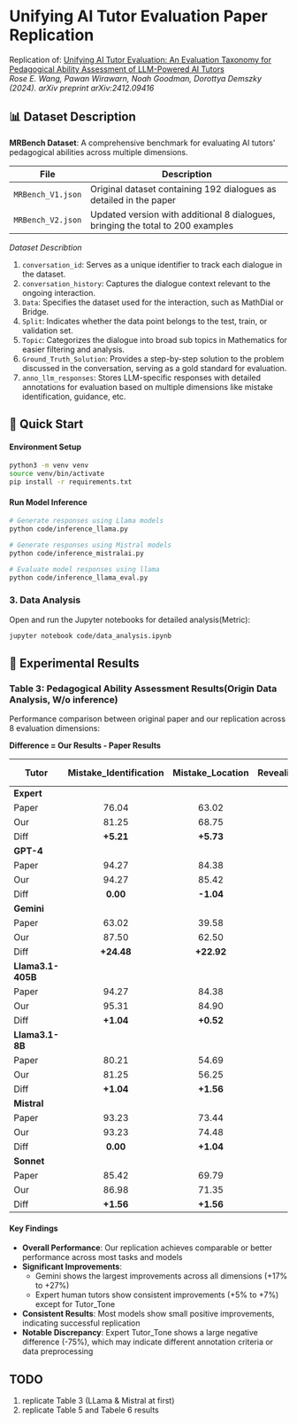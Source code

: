 # Unifying AI Tutor Evaluation Paper Replication

Replication of: [Unifying AI Tutor Evaluation: An Evaluation Taxonomy for Pedagogical Ability Assessment of LLM-Powered AI Tutors](https://arxiv.org/pdf/2412.09416)  
*Rose E. Wang, Pawan Wirawarn, Noah Goodman, Dorottya Demszky (2024). arXiv preprint arXiv:2412.09416*

## 📊 Dataset Description

**MRBench Dataset**: A comprehensive benchmark for evaluating AI tutors' pedagogical abilities across multiple dimensions.

| File | Description |
|------|-------------|
| `MRBench_V1.json` | Original dataset containing 192 dialogues as detailed in the paper |
| `MRBench_V2.json` | Updated version with additional 8 dialogues, bringing the total to 200 examples |

*Dataset Describtion*

1. `conversation_id`: Serves as a unique identifier to track each dialogue in the dataset.
2. `conversation_history`: Captures the dialogue context relevant to the ongoing interaction.
3. `Data`: Specifies the dataset used for the interaction, such as MathDial or Bridge.
4. `Split`: Indicates whether the data point belongs to the test, train, or validation set.
5. `Topic`: Categorizes the dialogue into broad sub topics in Mathematics for easier filtering and analysis.
6. `Ground_Truth_Solution`: Provides a step-by-step solution to the problem discussed in the conversation, serving as a gold standard for evaluation.
7. `anno_llm_responses`: Stores LLM-specific responses with detailed annotations for evaluation based on multiple dimensions like mistake identification, guidance, etc.


## 🚀 Quick Start

#### Environment Setup
```bash
python3 -m venv venv
source venv/bin/activate
pip install -r requirements.txt
```

#### Run Model Inference
```bash
# Generate responses using Llama models
python code/inference_llama.py

# Generate responses using Mistral models  
python code/inference_mistralai.py

# Evaluate model responses using llama
python code/inference_llama_eval.py
```


### 3. Data Analysis
Open and run the Jupyter notebooks for detailed analysis(Metric):
```bash
jupyter notebook code/data_analysis.ipynb
```

## 🔬 Experimental Results

### Table 3: Pedagogical Ability Assessment Results(Origin Data Analysis, W/o inference)

Performance comparison between original paper and our replication across 8 evaluation dimensions:

**Difference = Our Results - Paper Results**

| Tutor | Mistake_Identification | Mistake_Location | Revealing_of_the_Answer | Providing_Guidance | Actionability | Coherence | Tutor_Tone | Human-likeness |
|-------|:---------------------:|:----------------:|:----------------------:|:------------------:|:-------------:|:---------:|:----------:|:--------------:|
| **Expert** | | | | | | | | |
| Paper | 76.04 | 63.02 | 90.62 | 67.19 | 76.04 | 79.17 | 92.19 | 87.50 |
| Our | 81.25 | 68.75 | 97.92 | 72.92 | 81.77 | 84.90 | 17.19 | 94.79 |
| Diff | **+5.21** | **+5.73** | **+7.30** | **+5.73** | **+5.73** | **+5.73** | **-75.00** | **+7.29** |
| **GPT-4** | | | | | | | | |
| Paper | 94.27 | 84.38 | 53.12 | 76.04 | 46.35 | 90.17 | 37.50 | 89.62 |
| Our | 94.27 | 85.42 | 54.69 | 77.08 | 46.88 | 92.71 | 36.98 | 93.23 |
| Diff | **0.00** | **-1.04** | **-1.57** | **-1.04** | **-0.53** | **-2.54** | **+0.52** | **-3.61** |
| **Gemini** | | | | | | | | |
| Paper | 63.02 | 39.58 | 67.71 | 37.50 | 42.71 | 56.77 | 21.88 | 68.23 |
| Our | 87.50 | 62.50 | 92.71 | 58.85 | 61.98 | 82.29 | 39.58 | 95.31 |
| Diff | **+24.48** | **+22.92** | **+25.00** | **+21.35** | **+19.27** | **+25.52** | **+17.70** | **+27.08** |
| **Llama3.1-405B** | | | | | | | | |
| Paper | 94.27 | 84.38 | 80.73 | 77.08 | 74.48 | 91.67 | 16.15 | 90.62 |
| Our | 95.31 | 84.90 | 81.77 | 77.60 | 75.52 | 94.27 | 17.71 | 93.23 |
| Diff | **+1.04** | **+0.52** | **+1.04** | **+0.52** | **+1.04** | **+2.60** | **+1.56** | **+2.61** |
| **Llama3.1-8B** | | | | | | | | |
| Paper | 80.21 | 54.69 | 73.96 | 45.31 | 42.71 | 80.73 | 19.79 | 93.75 |
| Our | 81.25 | 56.25 | 76.56 | 46.88 | 42.71 | 82.81 | 19.79 | 96.35 |
| Diff | **+1.04** | **+1.56** | **+2.60** | **+1.57** | **0.00** | **+2.08** | **0.00** | **+2.60** |
| **Mistral** | | | | | | | | |
| Paper | 93.23 | 73.44 | 86.46 | 63.54 | 70.31 | 86.98 | 15.10 | 95.31 |
| Our | 93.23 | 74.48 | 89.06 | 66.15 | 71.35 | 88.02 | 16.67 | 97.40 |
| Diff | **0.00** | **+1.04** | **+2.60** | **+2.61** | **+1.04** | **+1.04** | **+1.57** | **+2.09** |
| **Sonnet** | | | | | | | | |
| Paper | 85.42 | 69.79 | 94.79 | 59.38 | 60.94 | 88.54 | 54.69 | 96.30 |
| Our | 86.98 | 71.35 | 96.88 | 63.02 | 62.50 | 90.62 | 57.81 | 98.96 |
| Diff | **+1.56** | **+1.56** | **+2.09** | **+3.64** | **+1.56** | **+2.08** | **+3.12** | **+2.66** |

#### Key Findings

- **Overall Performance**: Our replication achieves comparable or better performance across most tasks and models
- **Significant Improvements**: 
  - Gemini shows the largest improvements across all dimensions (+17% to +27%)
  - Expert human tutors show consistent improvements (+5% to +7%) except for Tutor_Tone
- **Consistent Results**: Most models show small positive improvements, indicating successful replication
- **Notable Discrepancy**: Expert Tutor_Tone shows a large negative difference (-75%), which may indicate different annotation criteria or data preprocessing


## TODO

1. replicate Table 3 (LLama & Mistral at first)
2. replicate Table 5 and Tabele 6 results

